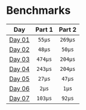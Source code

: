 # Benchmarks
|           Day            | Part 1  | Part 2  |
|:------------------------:|:-------:|:-------:|
| [Day 01](./src/day01.rs) | `55µs`  | `269µs` |
| [Day 02](./src/day02.rs) | `48µs`  | `50µs`  |
| [Day 03](./src/day03.rs) | `474µs` | `204µs` |
| [Day 04](./src/day04.rs) | `243µs` | `204µs` |
| [Day 05](./src/day05.rs) | `27µs`  | `47µs`  |
| [Day 06](./src/day06.rs) |  `2µs`  |  `1µs`  |
| [Day 07](./src/day07.rs) | `103µs` | `92µs`  |